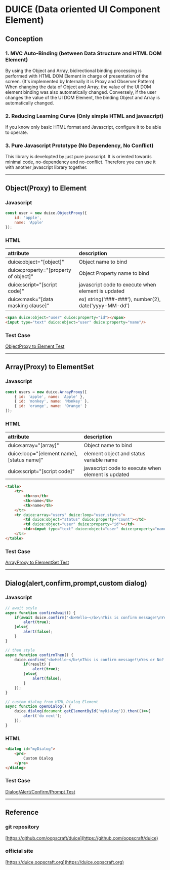 # DUICE (Data oriented UI Component Element)

## Conception

### 1. MVC Auto-Binding (between Data Structure and HTML DOM Element)

By using the Object and Array, bidirectional binding processing is performed with HTML DOM Element in charge of presentation of the screen.
(It's implemented by Internally it is Proxy and Observer Pattern)
When changing the data of Object and Array, the value of the UI DOM element binding was also automatically changed.
Conversely, if the user changes the value of the UI DOM Element, the binding Object and Array is automatically changed.

### 2. Reducing Learning Curve (Only simple HTML and javascript)

If you know only basic HTML format and Javascript,
configure it to be able to operate.

### 3. Pure Javascript Prototype (No Dependency, No Conflict)

This library is developted by just pure javascript.
It is oriented towards minimal code, no-dependency and no-conflict.
Therefore you can use it with another javascript library together.


--------------------------------------------------


## Object(Proxy) to Element


### Javascript

```javascript
const user = new duice.ObjectProxy({
    id: 'apple',
    name: 'Apple'
});
```

### HTML

| attribute                             | description                                          |
|:--------------------------------------|:-----------------------------------------------------|
| duice:object="[object]"               | Object name to bind                                  |
| duice:property="[property of object]" | Object Property name to bind                         |
| duice:script="[script code]"          | javascript code to execute when element is updated   |
| duice:mask="[data masking clause]"    | ex) string('###-###'), number(2), date('yyyy-MM-dd') |

```html
<span duice:object="user" duice:property="id"></span>
<input type="text" duice:object="user" duice:property="name"/>
```

### Test Case
[ObjectProxy to Element Test](test/ElementTest.html)


-----------------------------------------------------------


## Array(Proxy) to ElementSet

### Javascript

```javascript
const users = new duice.ArrayProxy([
    { id: 'apple', name: 'Apple' },
    { id: 'monkey', name: 'Monkey' },
    { id: 'orange', name: 'Orange' }
]);
```

### HTML

| attribute                                 | description                              |
|:------------------------------------------|:-----------------------------------------|
| duice:array="[array]"                     | Object name to bind                      |
| duice:loop="[element name],[status name]" | element object and status variable name  |
| duice:script="[script code]"          | javascript code to execute when element is updated   |

```html
<table>
    <tr>
        <th>no</th>
        <th>name</th>
        <th>name</th>
    </tr>
    <tr duice:array="users" duice:loop="user,status">
        <td duice:object="status" duice:property="count"></td>
        <td duice:object="user" duice:property="id"></td>
        <td><input type="text" duice:object="user" duice:property="name"/></td>
    </tr>
</table>
```

### Test Case 

[ArrayProxy to ElementSet Test](test/ElementSetTest.html)


-----------------------------------------------------------


## Dialog(alert,confirm,prompt,custom dialog)

### Javascript
```javascript
// await style
async function confirmAwait() {
    if(await duice.confirm('<b>Hello~</b>\nThis is confirm message!\nYes or No?')){
        alert(true);
    }else{
        alert(false);
    }
}

// then style
async function confirmThen() {
    duice.confirm('<b>Hello~</b>\nThis is confirm message!\nYes or No?').then((result) =>{
        if(result) {
            alert(true);
        }else{
            alert(false);
        }
    });
}

// custom dialog from HTML Dialog Element
async function openDialog() {
    duice.dialog(document.getElementById('myDialog')).then(()=>{
        alert('do next');
    });
}
```

### HTML 

```html
<dialog id="myDialog">
    <pre>
        Custom Dialog
    </pre>
</dialog>
```

### Test Case

[Dialog/Alert/Confirm/Prompt Test](test/dialog/DialogTest.html)


------------------------------------------------------------


## Reference

### git repository
[https://github.com/oopscraft/duice](https://github.com/oopscraft/duice)

### official site
[https://duice.oopscraft.org](https://duice.oopscraft.org)



